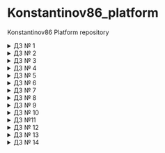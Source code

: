 # Konstantinov86_platform
Konstantinov86 Platform repository


<details><summary>ДЗ № 1</summary>

 - [V] Основное ДЗ
 - [V] Задание со *

## В процессе сделано:
 - Выполнена установка   minikube:
` kubernetesintro git:(kubernetes-intro) kubectl cluster-info
Kubernetes master is running at https://192.168.64.2:8443
KubeDNS is running at https://192.168.64.2:8443/api/v1/namespaces/kube-system/services/kube-dns:dns/proxy`;
- Ознакомлен с интерфейсом dashboard;
- Разберитесь почему все pod в namespace kube-system восстановились после удаления:
kube-proxy -  управляется daemonset;
core-dns -  управляется deployment;
kube-apiserver- static pod -управляется kubelet;
-  создан  dockerfile согласно требованиям,образ собран и залит в dockerhub;
- Написан манифест web-pod.yaml;
- Выясните причину, по которой pod frontend находится в статусе Error:
`panic: environment variable "PRODUCT_CATALOG_SERVICE_ADDR" not set`;
Соответственно данная переменная присутствует в   frontend-pod.yaml.
## Как запустить проект:
- docker build -t wenger23/nginx:3.0 . & docker run wenger23/nginx:3.0 -d -p 8000:8000;
- kubectl apply -f web-pod.yaml;
- kubectl apply frontend-pod-healthy.yaml;

## Как проверить работоспособность:
-  перейти по ссылке http://localhost:8000/homework.html;
- kubectl port-forward --address 0.0.0.0 pod/web 8000:8000;


## PR checklist:
 - [V] Выставлен label с темой домашнего задания
 </details>

 <details><summary>ДЗ № 2</summary>

 - [V] Основное ДЗ
 - [V] Задание со *

## В процессе сделано:
 - создание replicaset frontend-replicaset.yaml:
 - Добавление label selection для корректной работы;
 - создание deployment paymentservice-replicaset.yaml;
- создание deployment strategy blue-green и reverse;
- создание daemonset node-exporter-daemonset.yaml;
- создание daemonset node-exporter-daemonset.yaml с запуском на мастер ноде :
`tolerations:
        - key: node-role.kubernetes.io/master
          effect: NoSchedule`
## PR checklist:
 - [V] Выставлен label с темой домашнего задания
 </details>

 <details><summary>ДЗ № 3</summary>

 - [V] Основное ДЗ

## В процессе сделано:
- [V] Создал Service Account bob, дать ему роль admin в рамках всего
кластера;
- [V] Создал Service Account dave без доступа к кластеру
- [V] Создал Namespace prometheus;
- [V] Создал Service Account carol в этом Namespace;
- [V] Дал всем Service Account в Namespace prometheus возможность
делать get, list, watch в отношении Pods всего кластера;
- [V] Создал Namespace dev;
- [V] Создал Service Account jane в Namespace dev;
- [V] Дал jane роль admin в рамках Namespace dev;
- [V] Создал Service Account ken в Namespace dev;
- [V] Дал ken роль view в рамках Namespace dev.

## PR checklist:
 - [V] Выставлен label с темой домашнего задания
 </details>

  <details><summary>ДЗ № 4</summary>

 - [V] Основное ДЗ
 - [V] Задание со *

## В процессе сделано:
- [V] Добавил пробы в под;
- [V] Создал deployment со стратегией обновления;
- [V] Создал service и включил ipvs;
- [V] Установил Metalb и настроил маршрутизацию;
- [V] открыл доступ к coreDNS;
- [V] установил и открыл доступ к dashboard;
## PR checklist:
 - [V] Выставлен label с темой домашнего задания
 </details>

  <details><summary>ДЗ № 5</summary>

 - [V] Основное ДЗ
 - [V] Задание со *

## В процессе сделано:
- [V] Создал statefulset minio;
- [V] Создал headless service;
- [V] Gроверил работу minio;
- [V] Сделал statefulset c secret
## PR checklist:
 - [V] Выставлен label с темой домашнего задания
 </details>

 <details><summary>ДЗ № 6</summary>

 - [V] Основное ДЗ
 - [V] Задание со *

## В процессе сделано:
- [V] Создан кластер в Google Cloud;
- [V] Установлен из Helm - ingress-nginx и cert-manager;
- [V] Создан issuer lets encrypt для certmanager;
- [V] Установлен и кастомизирован chartmuseum -https://chartmuseum.35.228.182.231.nip.io/;
- [V] * Работа с chartmuseum:
Активируем api в values.yaml - DISABLE_API: false;
Создадим собственный чарт - helm create mychart;
Запакуем - helm package .;
Запушим в репозиторий - curl --data-binary "@mychart-0.1.0.tgz" https://chartmuseum.35.228.182.231.nip.io/api/chart;
Обновим - helm repo update ;
Установим - helm install mychart chartmuseum/mychart;
- [V] Установлен harbor - https://harbor.35.228.182.231.nip.io/;
- [V] * Описана установка nginx-ingress, cert-manager и harbor в helmfile;
- [V] Создан свой helmchart  hipster-shop;
- [V] * Добавлен requirements.yaml (dependencies.yaml в helm 3) redis;
- [V] Создан деплой при помощи kubecfg;
- [V] Создан деплой при помощи kustomize(test и prod).

## PR checklist:
 - [V] Выставлен label с темой домашнего задания
 </details>

 <details><summary>ДЗ № 7</summary>

 - [V] Основное ДЗ
 - [V] Задание со *

## В процессе сделано:
- [V] Создан CustomResource и CustomResourceDefinition my-sql;
- [V] Сделана Валидация;
- [V] Создан контроллер ;
- [V] Собран образ контроллера -залит на dockerhub - wenger23/otus_demo:0.1 ;
- [V] проверка работоспособности контроллера :
major@MacBook-Air  ~/virtual/Konstantinov86_platform/kubernetes-operator/deploy   kubernetes-operator  
kubectl get jobs
NAME                         COMPLETIONS   DURATION   AGE
backup-mysql-instance-job    1/1           3s         2m18s
restore-mysql-instance-job   1/1           45s        82s

major@MacBook-Air  ~/virtual/Konstantinov86_platform/kubernetes-operator/deploy   kubernetes-operator  kubectl exec -it $MYSQLPOD -- mysql -potuspassword -e "select * from test;" otus-database
mysql: [Warning] Using a password on the command line interface can be insecure.
+----+-------------+
| id | name        |
+----+-------------+
|  1 | some data   |
|  2 | some data-2 |
|  3 | some data-2 |
|  4 | some data-2 |
|  5 | some data-2 |
+----+-------------+
## PR checklist:
 - [V] Выставлен label с темой домашнего задания
 </details>

 <details><summary>ДЗ № 8</summary>

 - [V] Основное ДЗ
 - [V] Задание со *

## В процессе сделано:
- [V] Создан кастомный деплоймент и сервис nginx  -deployment.yaml,service.yaml;
- [V] Выбран 2й вариант сложности - Поставить prometheus-operator через kubectl apply из офф.
репозитория (Bring`em on!)
- [V] Создан деплоймент и сервис nginx exporter;
- [V] Создан serivcemonitor.yaml ,который смотрит на nginx exporter;
- [V] Работа выполнялась в google cloud - сделаны ингресс сервисы /ingress-services/ingress-grafana.yaml ingress-prometheus.yaml для проброса наружу grafana и prometheus:

https://prometheus.35.228.182.231.nip.io/targets
https://grafana.35.228.182.231.nip.io/ - admin/admin - dashboard - NGINX exporter
## PR checklist:
 - [V] Выставлен label с темой домашнего задания
 </details>

<details><summary>ДЗ № 9</summary>

 - [V] Основное ДЗ
 - [V] Задание со *

## В процессе сделано:
- [V] Создан кластер в GCP с 4 нодами (3 infra + default);
- [V] Задеплоен hipstershop;
- [V] Развернут EFK стек -сделан tls kibana.35.228.165.216.nip.io,elasticsearch запущен на выделенных нодах с толерейшенами;
- [V] Развернут ingress-nginx на выделенных нодах;
- [V] Настройка fluentbit - указан elastic master;
- [V]* Решена проблема с дублирующими полями -по статье https://bk0010-01.blogspot.com/2020/03/fluent-bit-and-kibana-in-kubernetes.html - приложен fluentbit.values.yaml;
- [V] Установлен prometheus и elastic-exporter;
- [V] Установлен fluentbit на выделенные ноды для парсинга ingress-nginx,донастроен конфиг ингресс для отдачи логов в json;
- [V] Создан дэшборд в кибане и выгружен в export.ndjson;
- [V] Установлен Loki и Promtail и модифицирован prometheus для создания loki датасурса prometheus-operator.values.yaml;
- [V] Создан dashboard в grafana  для loki


## PR checklist:
 - [V] Выставлен label с темой домашнего задания
 </details>

 
<details><summary>ДЗ № 10</summary>

 - [V] Основное ДЗ
 - [V] Задание со *

## В процессе сделано:
- [V] Создан проект в gitlab - https://gitlab.com/wenger23/microservices-demo;
- [V] Скопирован репозиторий hispter-shop и добавлены helmcharts - deploy/charts;
- [V] Развернут кластер в GCP с помощью terraform + установлен istio GKE;
- [V] * Автоматизировано создание кластера с помощью terraform через gitlab приложен файл - gitlab-terraform/.gitlab-ci.yml,ссылка на репозиторий - https://gitlab.com/wenger23/infra;
- [V] * Создан pipeline в gitlab : сборка всех образов(kaniko) по тэгу,с использвованием CI_COMMIT_TAG в версии образа,и пуш образов в gitlab registry ,файл gitlab-microservices/.gitlab-ci.yaml;
- [V] Установлен helmrelease,flux,fluxctl -реазилована CD стратегия - коммит с тэгом => сборка новой версии образа =>
деплой в кластер:
` major@MacBook-Air  ~  kubectl get helmrelease -n microservices-demo
NAME                    RELEASE                 PHASE       STATUS     MESSAGE                                                                                    AGE
adservice               adservice               Succeeded   deployed   Release was successful for Helm release 'adservice' in 'microservices-demo'.               47h
cartservice             cartservice             Succeeded   deployed   Release was successful for Helm release 'cartservice' in 'microservices-demo'.             10h
checkoutservice         checkoutservice         Succeeded   deployed   Release was successful for Helm release 'checkoutservice' in 'microservices-demo'.         47h
currencyservice         currencyservice         Succeeded   deployed   Release was successful for Helm release 'currencyservice' in 'microservices-demo'.         47h
emailservice            emailservice            Succeeded   deployed   Release was successful for Helm release 'emailservice' in 'microservices-demo'.            47h
frontend                frontend                Succeeded   deployed   Release was successful for Helm release 'frontend' in 'microservices-demo'.                161m
loadgenerator           loadgenerator           Succeeded   deployed   Release was successful for Helm release 'loadgenerator' in 'microservices-demo'.           78m
paymentservice          paymentservice          Succeeded   deployed   Release was successful for Helm release 'paymentservice' in 'microservices-demo'.          47h
productcatalogservice   productcatalogservice   Succeeded   deployed   Release was successful for Helm release 'productcatalogservice' in 'microservices-demo'.   47h
recommendationservice   recommendationservice   Succeeded   deployed   Release was successful for Helm release 'recommendationservice' in 'microservices-demo'.   47h
shippingservice         shippingservice         Succeeded   deployed   Release was successful for Helm release 'shippingservice' in 'microservices-demo'.         47h`
- [V] лог изменения frontend в чарте:
`ts=2021-03-08T15:58:43.246859639Z caller=release.go:79 component=release release=frontend targetNamespace=microservices-demo resource=microservices-demo:helmrelease/frontend helmVersion=v3 info="starting sync run"
ts=2021-03-08T15:58:43.600219591Z caller=release.go:289 component=release release=frontend targetNamespace=microservices-demo resource=microservices-demo:helmrelease/frontend helmVersion=v3 info="running dry-run upgrade to compare with release version '2'" action=dry-run-compare
ts=2021-03-08T15:58:43.603927908Z caller=helm.go:69 component=helm version=v3 info="preparing upgrade for frontend" targetNamespace=microservices-demo release=frontend
ts=2021-03-08T15:58:43.608666281Z caller=helm.go:69 component=helm version=v3 info="resetting values to the chart's original version" targetNamespace=microservices-demo release=frontend
ts=2021-03-08T15:58:44.042624789Z caller=helm.go:69 component=helm version=v3 info="performing update for frontend" targetNamespace=microservices-demo release=frontend
ts=2021-03-08T15:58:44.166902171Z caller=helm.go:69 component=helm version=v3 info="dry run for frontend" targetNamespace=microservices-demo release=frontend
ts=2021-03-08T15:58:44.188489685Z caller=release.go:311 component=release release=frontend targetNamespace=microservices-demo resource=microservices-demo:helmrelease/frontend helmVersion=v3 info="no changes" phase=dry-run-compare
ts=2021-03-08T15:58:45.512229733Z caller=release.go:79 component=release release=frontend targetNamespace=microservices-demo resource=microservices-demo:helmrelease/frontend helmVersion=v3 info="starting sync run"
ts=2021-03-08T15:58:45.900728191Z caller=release.go:353 component=release release=frontend targetNamespace=microservices-demo resource=microservices-demo:helmrelease/frontend helmVersion=v3 info="running upgrade" action=upgrade
ts=2021-03-08T15:58:45.948627111Z caller=helm.go:69 component=helm version=v3 info="preparing upgrade for frontend" targetNamespace=microservices-demo release=frontend
ts=2021-03-08T15:58:45.958203638Z caller=helm.go:69 component=helm version=v3 info="resetting values to the chart's original version" targetNamespace=microservices-demo release=frontend
ts=2021-03-08T15:58:46.336755783Z caller=helm.go:69 component=helm version=v3 info="performing update for frontend" targetNamespace=microservices-demo release=frontend
ts=2021-03-08T15:58:46.411455978Z caller=helm.go:69 component=helm version=v3 info="creating upgraded release for frontend" targetNamespace=microservices-demo release=frontend
ts=2021-03-08T15:58:46.450067098Z caller=helm.go:69 component=helm version=v3 info="checking 4 resources for changes" targetNamespace=microservices-demo release=frontend
ts=2021-03-08T15:58:46.458534823Z caller=helm.go:69 component=helm version=v3 info="Looks like there are no changes for Service \"frontend\"" targetNamespace=microservices-demo release=frontend
ts=2021-03-08T15:58:46.477010619Z caller=helm.go:69 component=helm version=v3 info="Looks like there are no changes for Deployment \"frontend\"" targetNamespace=microservices-demo release=frontend
ts=2021-03-08T15:58:46.491257633Z caller=helm.go:69 component=helm version=v3 info="Looks like there are no changes for Gateway \"frontend-gateway\"" targetNamespace=microservices-demo release=frontend
ts=2021-03-08T15:58:46.509866554Z caller=helm.go:69 component=helm version=v3 info="Looks like there are no changes for VirtualService \"frontend\"" targetNamespace=microservices-demo release=frontend
ts=2021-03-08T15:58:46.521888271Z caller=helm.go:69 component=helm version=v3 info="updating status for upgraded release for frontend" targetNamespace=microservices-demo release=frontend
ts=2021-03-08T15:58:46.566017666Z caller=release.go:364 component=release release=frontend targetNamespace=microservices-demo resource=microservices-demo:helmrelease/frontend helmVersion=v3 info="upgrade succeeded" revision=dabfe09c1e6f9f4c187c9875acd3c630fc86af71 phase=upgrade`
- [V] * Установлен istio с помощью istio operator:
`istioctl operator init`;
`Установка istio из default профиля :
kubectl create ns istio-system
kubectl apply -f - <<EOF
apiVersion: install.istio.io/v1alpha1
kind: IstioOperator
metadata:
  namespace: istio-system
  name: example-istiocontrolplane
spec:
  profile: default
EOF`
- [V] Установлен flagger - вышла новая api - flagger.app/v1beta1 -в ней появился ряд изменений,в связи с которыми пришлось переделать пример конфига из домашки -приложил свой конфиг - flagger/canary.yml :
>the spec.canaryAnalysis field has been deprecated and replaced with spec.analysis
>the spec.analysis.interval and spec.analysis.threshold fields are required
- [V] Добавлен  Sidecar Injection и сделан istio-ingress,манифесты добавлены как шаблоны в чарт frontend
- [V] Сделан новый релиз,запущен loadgenerator с указанием правильного ip - http://35.228.60.147/ -произведен успешный релиз frontend:
` major@MacBook-Air  ~  kubectl get canaries
NAME       STATUS      WEIGHT   LASTTRANSITIONTIME
frontend   Succeeded   0        2021-03-11T18:10:48Z`


`⚙ major@MacBook-Air  ~  kubectl describe canary -n frontend -n microservices-demo
Name:         frontend
Namespace:    microservices-demo
Labels:       app.kubernetes.io/managed-by=Helm
Annotations:  helm.fluxcd.io/antecedent: microservices-demo:helmrelease/frontend
              meta.helm.sh/release-name: frontend
              meta.helm.sh/release-namespace: microservices-demo
API Version:  flagger.app/v1beta1
Kind:         Canary
Metadata:
  Creation Timestamp:  2021-03-11T17:37:07Z
  Generation:          2
  Managed Fields:
    API Version:  flagger.app/v1beta1
    Fields Type:  FieldsV1
    fieldsV1:
      f:metadata:
        f:annotations:
          .:
          f:helm.fluxcd.io/antecedent:
    Manager:      kubectl
    Operation:    Update
    Time:         2021-03-11T17:37:09Z
    API Version:  flagger.app/v1beta1
    Fields Type:  FieldsV1
    fieldsV1:
      f:spec:
        f:service:
          f:portDiscovery:
      f:status:
        .:
        f:canaryWeight:
        f:conditions:
        f:failedChecks:
        f:iterations:
        f:lastAppliedSpec:
        f:lastTransitionTime:
        f:phase:
        f:trackedConfigs:
    Manager:      flagger
    Operation:    Update
    Time:         2021-03-11T17:38:08Z
    API Version:  flagger.app/v1beta1
    Fields Type:  FieldsV1
    fieldsV1:
      f:metadata:
        f:annotations:
          f:meta.helm.sh/release-name:
          f:meta.helm.sh/release-namespace:
        f:labels:
          .:
          f:app.kubernetes.io/managed-by:
      f:spec:
        .:
        f:analysis:
          .:
          f:interval:
          f:iterations:
          f:threshold:
        f:provider:
        f:service:
          .:
          f:gateways:
          f:hosts:
          f:port:
          f:targetPort:
          f:trafficPolicy:
            .:
            f:tls:
              .:
              f:mode:
        f:targetRef:
          .:
          f:apiVersion:
          f:kind:
          f:name:
    Manager:         Go-http-client
    Operation:       Update
    Time:            2021-03-11T17:43:18Z
  Resource Version:  5378708
  Self Link:         /apis/flagger.app/v1beta1/namespaces/microservices-demo/canaries/frontend
  UID:               bc054f6a-0fae-4c5c-9070-07dd33a3a2b2
Spec:
  Analysis:
    Interval:    30s
    Iterations:  3
    Threshold:   10
  Provider:      istio
  Service:
    Gateways:
      frontend
    Hosts:
      35.228.60.147
    Port:         80
    Target Port:  8080
    Traffic Policy:
      Tls:
        Mode:  DISABLE
  Target Ref:
    API Version:  apps/v1
    Kind:         Deployment
    Name:         frontend
Status:
  Canary Weight:  0
  Conditions:
    Last Transition Time:  2021-03-11T18:10:48Z
    Last Update Time:      2021-03-11T18:10:48Z
    Message:               Canary analysis completed successfully, promotion finished.
    Reason:                Succeeded
    Status:                True
    Type:                  Promoted
  Failed Checks:           0
  Iterations:              0
  Last Applied Spec:       668cdf9588
  Last Transition Time:    2021-03-11T18:10:48Z
  Phase:                   Succeeded
  Tracked Configs:
Events:  <none>`
## PR checklist:
 - [V] Выставлен label с темой домашнего задания
 </details>

<details><summary>ДЗ №11</summary>

 - [V] Основное ДЗ
 - [] Задание со *
## В процессе сделано:
- [V] Установлен vault и consul:
```
helm status vault
NAME: vault
LAST DEPLOYED: Wed Mar 17 16:39:04 2021
NAMESPACE: default
STATUS: deployed
REVISION: 1
TEST SUITE: None
NOTES:
Thank you for installing HashiCorp Vault!

Now that you have deployed Vault, you should look over the docs on using
Vault with Kubernetes available here:

https://www.vaultproject.io/docs/


Your release is named vault. To learn more about the release, try:

  $ helm status vault
  $ helm get manifest vault"

```
- [V]  инициализация ключей:
```
vault operator init --key-shares=1 --key-threshold=1
Unseal Key 1: w5l3gwMhZoYPvvU0d8PPFVj3OPuO/IMriOa9oEFn1uQ=

Initial Root Token: s.05dV37GkrjVSSg7q8ZtpYHyC

Vault initialized with 1 key shares and a key threshold of 1. Please securely
distribute the key shares printed above. When the Vault is re-sealed,
restarted, or stopped, you must supply at least 1 of these keys to unseal it
before it can start servicing requests.

Vault does not store the generated master key. Without at least 1 key to
reconstruct the master key, Vault will remain permanently sealed!

It is possible to generate new unseal keys, provided you have a quorum of
existing unseal keys shares. See "vault operator rekey" for more information.`

```
- [V] Unseal подов:
```
Key             Value
---             -----
Seal Type       shamir
Initialized     true
Sealed          false
Total Shares    1
Threshold       1
Version         1.6.2
Storage Type    consul
Cluster Name    vault-cluster-9c25cec9
Cluster ID      7aaa00fb-2c8b-b74e-f8c7-529afa24b899
HA Enabled      true
HA Cluster      https://vault-0.vault-internal:8201
HA Mode         active
- [V] login:
Success! You are now authenticated. The token information displayed below
is already stored in the token helper. You do NOT need to run "vault login"
again. Future Vault requests will automatically use this token.

Key                  Value
---                  -----
token                s.05dV37GkrjVSSg7q8ZtpYHyC
token_accessor       tM5BMDAZLF7fTGYkprwDyOVV
token_duration       ∞
token_renewable      false
token_policies       ["root"]
identity_policies    []
policies             ["root"]
```
- [V] auth list:
```
Path      Type     Accessor               Description
----      ----     --------               -----------
token/    token    auth_token_40540e1d    token based credentials
- [V] Завели секреты:
key                 Value
---                 -----
refresh_interval    768h
password            asajkjkahs
username            otus`
```
- [V] Включил авторизацию K8S :
```
Path           Type          Accessor                    Description
----           ----          --------                    -----------
kubernetes/    kubernetes    auth_kubernetes_d2cb5f5c    n/a
token/         token         auth_token_40540e1d         token based credentials`
```
- [V] Создали  service account  с  clusterrolebinding;
- [V] создали файл политики и ролей и записали в  vault;
- [V] Провели проверку политик - Не смогли записать otus-rw/config потому что в политиках ранее не указали разрешение на update:
```
path "otus/otus-rw/*" {
capabilities = ["read", "create", "list","update"]`
```
- [V] Скопировали vault-agent-k8s-demo из репозитория vault-guides и скорректировал конфиги с учетом ранее
созданых ролей и секретов  -  config-k8s/example-k8-spec.yaml  и  configmap.yaml
- [V] Запустили под и проверили  index.html :
```
cat index.html
<html>
<body>
<p>Some secrets:</p>
<ul>
<li><pre>username: otus</pre></li>
<li><pre>password: asajkjkahs</pre></li>
</ul>

</body>
</html>`
```

- [V] Включили pki секретс и подписали урлы;
- [V] создали промежуточный сертификат и прописали его в vault;
- [V] Создали и отозвали сертификат:
'
```
Key                 Value
---                 -----
ca_chain            [-----BEGIN CERTIFICATE-----
MIIDnDCCAoSgAwIBAgIUDKudU/Hz+k6R9K09W7+SipjFZOYwDQYJKoZIhvcNAQEL
BQAwFTETMBEGA1UEAxMKZXhhbXBsZS5ydTAeFw0yMTAzMTcxODEzNDdaFw0yNjAz
MTYxODE0MTdaMCwxKjAoBgNVBAMTIWV4YW1wbGUucnUgSW50ZXJtZWRpYXRlIEF1
dGhvcml0eTCCASIwDQYJKoZIhvcNAQEBBQADggEPADCCAQoCggEBALwB64cD8ZF3
/S7FFdSyP5VhCDg0KCCLFT90NpyfO6bazMVBE0ZaTr8EMBEf+OMP3yfZnSe+k35R
Xuh3Zmc44QzQjjbaniYyo5R6pmU5a4G4Qer2xr8owQdKa6ga+iOkR5WBrR9oT6Zo
6Cz/xQTHXw76mEqewnVOzwiaDtUOD0LBzh29c3n9iISs17xCLtqj+fIB53/gXP7t
GaTWoosOKNt5YNZymhukQogsWqiqQ8Oqg8G2AKgVX1fzzUKam9ysyEXMzmOvb5qw
F6pSZWksEna8eJIKNfF87PYRL4R5DKlojpxAtJxJxKKUR0RwHcSSN1L6GpLLuJzh
0VEU061eUmUCAwEAAaOBzDCByTAOBgNVHQ8BAf8EBAMCAQYwDwYDVR0TAQH/BAUw
AwEB/zAdBgNVHQ4EFgQU47WRdeilIgXRWtDqLkj6S8TMtkEwHwYDVR0jBBgwFoAU
2pvAhkyW9WZQaAe+94jnsvedELgwNwYIKwYBBQUHAQEEKzApMCcGCCsGAQUFBzAC
hhtodHRwOi8vdmF1bHQ6ODIwMC92MS9wa2kvY2EwLQYDVR0fBCYwJDAioCCgHoYc
aHR0cDovL3ZhdWx0OjgyMDAvdjEvcGtpL2NybDANBgkqhkiG9w0BAQsFAAOCAQEA
P+WTOjdf/N/U4n4MGndU1bSSXWyUo/9E3YiqGp4hmZtBveoQ0lXY1R0/scKkFjuw
mksphWeBRFUfust8ZlSFaJMpRk6ccPjopLwX6Ap5PVKuqFzmq4MWiIqCtndry7pL
0BPxsNPPAo23474TUBCeYz61xueqLbZEGosGNxEelR2tj57QSTOSqPjcOpnmSe8T
1k07Q+TCVBe0qJqT3/20G9idPMXGYoUheL51v2L3ndvpY+XL+DAHDzQNsxr99uGP
3TrUcIpbmfKkLBGZK1y8tyNZ0JlOrGHwfjfXphX9irs6XxMbbi56B5EVB31f/DdE
DuCFIsPBZboCwDzywr6xYA==
-----END CERTIFICATE-----]
certificate         -----BEGIN CERTIFICATE-----
MIIDZzCCAk+gAwIBAgIUS4NEFzQgMRGfriQIaukwrzDfFYMwDQYJKoZIhvcNAQEL
BQAwLDEqMCgGA1UEAxMhZXhhbXBsZS5ydSBJbnRlcm1lZGlhdGUgQXV0aG9yaXR5
MB4XDTIxMDMxNzE4MTgwMFoXDTIxMDMxODE4MTgzMFowHDEaMBgGA1UEAxMRZ2l0
bGFiLmV4YW1wbGUucnUwggEiMA0GCSqGSIb3DQEBAQUAA4IBDwAwggEKAoIBAQC7
kD+afSamJb1O+AsxZBYnWb1GthVVisYU1WbHzwduenYOXX3G13XMr1Ifo7tkkxGa
+36ALVte23XCIHP0P3Q2XUo08pFaYdMBxYu2GvTUWZS+ohZyngBXRJCoyhTS6+li
dx736efR0bAe2nVr6JJrMh6jZzu3/Rtn3jrOJd3zboCUo/G9WMbZKY+0WpIufZtf
X+6/WAyaCnqrCsv5IDgMcpZq3tVrncR4ZyKj27iAwEvHVrEpkPbASaS8KcpTiSXd
aFaXzaR/2Ad+MwgrCtBWzpHwRuyLePFuExrp0RqaX8FZ/INRJ2zt9mGcMFb1nRvq
5FR2XNN4tVfr8jR8YQjBAgMBAAGjgZAwgY0wDgYDVR0PAQH/BAQDAgOoMB0GA1Ud
JQQWMBQGCCsGAQUFBwMBBggrBgEFBQcDAjAdBgNVHQ4EFgQUl9E8gxgQU384jCUk
iIYbTX9SrfwwHwYDVR0jBBgwFoAU47WRdeilIgXRWtDqLkj6S8TMtkEwHAYDVR0R
BBUwE4IRZ2l0bGFiLmV4YW1wbGUucnUwDQYJKoZIhvcNAQELBQADggEBAH9WV9oG
OXIpu+ay5tl/mWaB5/NniHuoSUqHn+CVtZGCC2zERdAGa0ELNTqiZ5eSrowzu2La
2rZIN/rUrZrbJgpyN9mIDRBMYBDtmGLgGEbGdynslCTvTGS5g/AKYpmAqT87By+W
3QEOJUdc+T7HBqLYNt1Tbh5s43166UogMD9m27xvLWkNLbg4pYi22jBOYJyEvYB/
sBhFNFlXwp6Ngzsp7SsUKg3ukRlZlg6fASjpx2ka6wNri5Cbd6frTdfcPJc/dWTh
sOg1PXqqFFngHhYfAqgKwOAgR9v2qfOSHyHjVtmP5fOD23VCrWOgmV9EMWfhra47
OtYwT69DBq0EaFE=
-----END CERTIFICATE-----
expiration          1616091510
issuing_ca          -----BEGIN CERTIFICATE-----
MIIDnDCCAoSgAwIBAgIUDKudU/Hz+k6R9K09W7+SipjFZOYwDQYJKoZIhvcNAQEL
BQAwFTETMBEGA1UEAxMKZXhhbXBsZS5ydTAeFw0yMTAzMTcxODEzNDdaFw0yNjAz
MTYxODE0MTdaMCwxKjAoBgNVBAMTIWV4YW1wbGUucnUgSW50ZXJtZWRpYXRlIEF1
dGhvcml0eTCCASIwDQYJKoZIhvcNAQEBBQADggEPADCCAQoCggEBALwB64cD8ZF3
/S7FFdSyP5VhCDg0KCCLFT90NpyfO6bazMVBE0ZaTr8EMBEf+OMP3yfZnSe+k35R
Xuh3Zmc44QzQjjbaniYyo5R6pmU5a4G4Qer2xr8owQdKa6ga+iOkR5WBrR9oT6Zo
6Cz/xQTHXw76mEqewnVOzwiaDtUOD0LBzh29c3n9iISs17xCLtqj+fIB53/gXP7t
GaTWoosOKNt5YNZymhukQogsWqiqQ8Oqg8G2AKgVX1fzzUKam9ysyEXMzmOvb5qw
F6pSZWksEna8eJIKNfF87PYRL4R5DKlojpxAtJxJxKKUR0RwHcSSN1L6GpLLuJzh
0VEU061eUmUCAwEAAaOBzDCByTAOBgNVHQ8BAf8EBAMCAQYwDwYDVR0TAQH/BAUw
AwEB/zAdBgNVHQ4EFgQU47WRdeilIgXRWtDqLkj6S8TMtkEwHwYDVR0jBBgwFoAU
2pvAhkyW9WZQaAe+94jnsvedELgwNwYIKwYBBQUHAQEEKzApMCcGCCsGAQUFBzAC
hhtodHRwOi8vdmF1bHQ6ODIwMC92MS9wa2kvY2EwLQYDVR0fBCYwJDAioCCgHoYc
aHR0cDovL3ZhdWx0OjgyMDAvdjEvcGtpL2NybDANBgkqhkiG9w0BAQsFAAOCAQEA
P+WTOjdf/N/U4n4MGndU1bSSXWyUo/9E3YiqGp4hmZtBveoQ0lXY1R0/scKkFjuw
mksphWeBRFUfust8ZlSFaJMpRk6ccPjopLwX6Ap5PVKuqFzmq4MWiIqCtndry7pL
0BPxsNPPAo23474TUBCeYz61xueqLbZEGosGNxEelR2tj57QSTOSqPjcOpnmSe8T
1k07Q+TCVBe0qJqT3/20G9idPMXGYoUheL51v2L3ndvpY+XL+DAHDzQNsxr99uGP
3TrUcIpbmfKkLBGZK1y8tyNZ0JlOrGHwfjfXphX9irs6XxMbbi56B5EVB31f/DdE
DuCFIsPBZboCwDzywr6xYA==
-----END CERTIFICATE-----
private_key         -----BEGIN RSA PRIVATE KEY-----
MIIEogIBAAKCAQEAu5A/mn0mpiW9TvgLMWQWJ1m9RrYVVYrGFNVmx88Hbnp2Dl19
xtd1zK9SH6O7ZJMRmvt+gC1bXtt1wiBz9D90Nl1KNPKRWmHTAcWLthr01FmUvqIW
cp4AV0SQqMoU0uvpYnce9+nn0dGwHtp1a+iSazIeo2c7t/0bZ946ziXd826AlKPx
vVjG2SmPtFqSLn2bX1/uv1gMmgp6qwrL+SA4DHKWat7Va53EeGcio9u4gMBLx1ax
KZD2wEmkvCnKU4kl3WhWl82kf9gHfjMIKwrQVs6R8Ebsi3jxbhMa6dEaml/BWfyD
USds7fZhnDBW9Z0b6uRUdlzTeLVX6/I0fGEIwQIDAQABAoIBAFdS4Unb2pKgH3MU
qKFmJ6pKbYTuYSBia7ZnZGLCUINvIGevv09EIOQa+/EfGa/JiPjO/iZO96tCIaEv
2sxsfn6REGt2Q5YA1WyNvG4cPsBetJHMhQb36NC4a2EqNGe+zfm53AEwNW3KYmT6
8JA8x26A9yK8fWE7xfal0FsJ5jve+lSufKVWuFw6FDXyUhxKucSucMSLRN4d/64y
p3OumW/aQgOTWeeESAuPlHlhRIgsMhAOkYOoEvW+XPYkXWM0KVWuIb1oHY4XPcOC
sWRp3e/RzNrrtroSxESHVATQ7N+pRU6VuFLnvJANlcWv289CdNGa3ZYA7PNveUQa
fqkJsMECgYEA0JiCi0d/ZPW2KoJIYmRxBlx3fGF953lnJ5eWNk6SfT9xInWaJfJh
dnYjfmFBUhgTYOxtbm/pJkPeAj3L8c8TV+1Nfrf+OIQvMThJlIilh1HbHiMuGgYZ
aMAPtyApTQcoz906gtnToyeftDIei17rb3LWP6W2O/WiYpTMy0c6HkcCgYEA5jAk
egcSL6g6vcuW4nozmIGytEEoVE1RDW+pBqUiF3DibWX8nlVoeV7T0UpXS+JK+ArU
kvvBquqfS5ngB/nGYPwfv3rHAb7OumUNYzJ6NRH5hWoWqSA1h63IHgObTefetFdY
kE0sumfhkbukPbO0dWVDhDqUlB6OfSnf/An9fLcCgYAtV9mYuRQCOD8/Ak8FxFul
TFhU20RpGsTHoHXwnCfPvgizuuilMwjonUmd4To3xDACM6KeDQmbXclWp2Q7zg2g
YV8lGo3Sbzlq85dbCFEjFzIQXQlactT3JjjET+NqcRH4DVj4tK0CnExk+TgWh62Z
7laQQ09XvU9tKndSAMurZQKBgGPRLpAn7s/xsH9LAIP3H9abL2YQ9y8PU/1ylSZH
h3AIyHdOCWyTdrli0JFqHk7Os1m6QJH4T/QQx8Dd2hM7UbYOvqmm0RNFrZmQZmzE
n8/RmpUq+uaeC/ho+GVjhP4UdTNYyRPSE3pFv8AVUVRcT/20SsHVMUbFtV47QWCm
6GAjAoGAZav1DxNz9DAIQpw5kW40UMM7Pk++jWvXsCVKsiXcYUc2tboKAt4WN4Pj
oqpUNskjE7+98/6yq0yvCKdB89zfO3cmlKueizMfW6ezBix1uoNAHZzk59/cc/Ke
yceL3hEcIx5RuPmIO2WDDKqKnI2urA2T3nxu8hSEUS4jYVV/sGI=
-----END RSA PRIVATE KEY-----
private_key_type    rsa
serial_number       4b:83:44:17:34:20:31:11:9f:ae:24:08:6a:e9:30:af:30:df:15:83''


```
## PR checklist:
 - [V] Выставлен label с темой домашнего задания
 </details>

<details><summary>ДЗ № 12</summary>

 - [V] Основное ДЗ
 - [ ] Задание со *
## В процессе сделано:
- [V] Создал CRD и snapshot-controller - kubectl apply -f crd_volumesnapshot;
- [V] Задеплоил csi-driver-host-path - kubectl apply -f hostpath :
```
NAME                         READY   STATUS    RESTARTS   AGE
csi-hostpath-attacher-0      1/1     Running   0          7s
csi-hostpath-provisioner-0   1/1     Running   0          6s
csi-hostpath-resizer-0       1/1     Running   0          6s
csi-hostpath-snapshotter-0   1/1     Running   0          6s
csi-hostpath-socat-0         1/1     Running   0          6s
csi-hostpathplugin-0         5/5     Running   0          6s
snapshot-controller-0        1/1     Running   0          13s
```
- [V] Создал POD StorageClass и PVC - kubectl apply  -f csi-app_pvc:
```
NAME      STATUS   VOLUME                                     CAPACITY   ACCESS MODES   STORAGECLASS      AGE
csi-pvc   Bound    pvc-cb32f65b-912c-4183-950c-8c13102eba82   1Gi        RWO            csi-hostpath-sc   1m
```
- [V] Запишем в pvc :
```
kubectl exec -it my-csi-app /bin/sh
/ # touch /data/hello-world
/ # exit
```
- [V] Проверим что  файл есть :
```
kubectl exec -it $(kubectl get pods --selector app=csi-hostpathplugin -o jsonpath='{.items[*].metadata.name}') -c hostpath /bin/sh
/ # find / -name hello-world
/csi-data-dir/853cf954-8808-11eb-922f-36e61f069e21/hello-world
```
- [V]Установим volumesnapshotclass - kubectl apply -f snapshotter:
```
kubectl get volumesnapshotclass
NAME                     AGE
csi-hostpath-snapclass   3s
```
- [V] Создадим снэпшот - kubectl apply -f csi-snapshot-v1beta1.yaml:
```
kubectl get volumesnapshot
NAME                AGE
new-snapshot-demo   69s
```
- [V] Удаляем POD и PVC
- [V] Восстанавливаем snapshot - kubectl apply -f csi-restore.yaml:
```
kubectl get pvc
NAME           STATUS   VOLUME                                     CAPACITY   ACCESS MODES   STORAGECLASS      AGE
hpvc-restore   Bound    pvc-23810ee6-4e62-4e13-917b-aec10011b6c6   1Gi        RWO            csi-hostpath-sc   80s
```
- [V] запускаем под kubectl apply -f csi-app.yaml
- [V] Проверяем что  файл есть :
```
kubectl exec -it my-csi-app /bin/sh
/ # ls /data/
/ # hello-world
```
## PR checklist:
 - [V] Выставлен label с темой домашнего задания
 </details>

 <details><summary>ДЗ № 13</summary>

 - [V] Основное ДЗ
 - [ ] Задание со *

- [V] Работа c kubectl-debug:
Не работает strace ,потому что необходимо добавлять разрешения для ptrace в контейнере  --cap-add=SYS_PTRACE (в Docker 19.3 системные вызовы ptrace разрешены);
В манифесте kubectl-debug  из ДЗ стоит версия дебаг пода -  0.0.1 ,где  не выставлено данное разрешение;
Можно  заменить на версию 0.1.1 где применен данный коммит:
```
		UsernsMode:  container.UsernsMode(m.containerMode(targetId)),
		IpcMode:     container.IpcMode(m.containerMode(targetId)),
		PidMode:     container.PidMode(m.containerMode(targetId)),
		CapAdd:      strslice.StrSlice([]string{"SYS_PTRACE", "SYS_ADMIN"}),
	}
	ctx, cancel := m.getContextWithTimeout()
	defer cancel()
  ```
- [V] установил оператор netperf-operator и тестовый cr kubectl apply -f /kit/deploy-netperf:
```
Name:         example
Namespace:    test
Labels:       <none>
Annotations:  <none>
API Version:  app.example.com/v1alpha1
Kind:         Netperf
Metadata:
  Creation Timestamp:  2021-03-21T13:37:20Z
  Generation:          4
  Managed Fields:
    API Version:  app.example.com/v1alpha1
    Fields Type:  FieldsV1
    fieldsV1:
      f:metadata:
        f:annotations:
          .:
          f:kubectl.kubernetes.io/last-applied-configuration:
    Manager:      kubectl-client-side-apply
    Operation:    Update
    Time:         2021-03-21T13:37:20Z
    API Version:  app.example.com/v1alpha1
    Fields Type:  FieldsV1
    fieldsV1:
      f:spec:
        .:
        f:clientNode:
        f:serverNode:
      f:status:
        .:
        f:clientPod:
        f:serverPod:
        f:speedBitsPerSec:
        f:status:
    Manager:         netperf-operator
    Operation:       Update
    Time:            2021-03-21T13:37:20Z
  Resource Version:  1736749
  Self Link:         /apis/app.example.com/v1alpha1/namespaces/test/netperfs/example
  UID:               195e3ad8-9c3e-4750-8b54-f21dbc2b464a
Spec:
  Client Node:
  Server Node:
Status:
  Client Pod:          netperf-client-f21dbc2b464a
  Server Pod:          netperf-server-f21dbc2b464a
  Speed Bits Per Sec:  1875.14
  Status:              Done
Events:                <none>
```
- [V] Добавляем сетевую политику calico -  kubectl apply -f netperf-calico-policy.yaml:
```
sudo iptables --list -nv | grep LOG
    0     0 LOG        all  --  *      *       0.0.0.0/0            0.0.0.0/0            /* cali:XWC9Bycp2Xf7yVk1 */ LOG flags 0 level 5 prefix "calico-packet: "
    9   540 LOG        all  --  *      *       0.0.0.0/0            0.0.0.0/0            /* cali:B30DykF1ntLW86eD */ LOG flags 0 level 5 prefix "calico-packet: "
```
- [V] Запускаем iptables-tailer, kubectl apply -f iptables-tailer.yaml -( необходимо доработать предоставленный манифест так как extensions/v1beta1 deprecated ):
- [V] Появились ошибки account :
````
kube-system   4m5s        Warning   FailedCreate        daemonset/kube-iptables-tailer                 Error creating: pods "kube-iptables-tailer-" is forbidden: error looking up service account kube-system/kube-iptables-tailer: serviceaccount "kube-iptables-tailer" not found
````
Создадим SA -kubectl apply  -f sa.yaml;
- [V] Изменим префикс PTABLES_LOG_PREFIX на calico-packet и  JOURNAL_DIRECTORY на /var/log/journal;
- [V] Перезапустим тесты и увидим результат :
```
Events:
  Type     Reason      Age   From                  Message
  ----     ------      ----  ----                  -------
  Normal   Scheduled   26s   default-scheduler     Successfully assigned test/netperf-server-36acf46d0825 to gke-serious-energy-serious-energy-nod-9289b5e6-igkc
  Normal   Pulling     25s   kubelet               Pulling image "tailoredcloud/netperf:v2.7"
  Normal   Pulled      22s   kubelet               Successfully pulled image "tailoredcloud/netperf:v2.7"
  Normal   Created     22s   kubelet               Created container netperf-server-36acf46d0825
  Normal   Started     22s   kubelet               Started container netperf-server-36acf46d0825
  Warning  PacketDrop  18s   kube-iptables-tailer  Packet dropped when receiving traffic from 10.84.2.10
  ```
## PR checklist:
 - [V] Выставлен label с темой домашнего задания
 </details>

<details><summary>ДЗ № 14</summary>

 - [V] Основное ДЗ
 - [ ] Задание со *

## В процессе сделано:
- [V] В GCP создал 4 ноды с образом Ubuntu 18.04 LTS:
 ```
 template-for-master-1	europe-north1-a	10.166.0.31 (nic0)	35.228.204.142 	 	
 template-for-worker-1	europe-north1-a	10.166.0.32 (nic0)	35.228.182.231 	 	
 template-for-worker-2	europe-north1-a	10.166.0.33 (nic0)	35.228.60.147 	 	
 template-for-worker-3	europe-north1-a	10.166.0.34 (nic0)	35.228.126.189
 ```	

- [V] Установил ПО и произвел kubeadm init :
```
Your Kubernetes control-plane has initialized successfully!

To start using your cluster, you need to run the following as a regular user:

  mkdir -p $HOME/.kube
  sudo cp -i /etc/kubernetes/admin.conf $HOME/.kube/config
  sudo chown $(id -u):$(id -g) $HOME/.kube/config

You should now deploy a pod network to the cluster.
Run "kubectl apply -f [podnetwork].yaml" with one of the options listed at:
  https://kubernetes.io/docs/concepts/cluster-administration/addons/

Then you can join any number of worker nodes by running the following on each as root:

kubeadm join 10.166.0.31:6443 --token h9c9x9.yn6c5pq66nsagaqz \
    --discovery-token-ca-cert-hash sha256:b9a23cb6c768905b762593a9d9e2336a1de1e6cec8fd2ebc0e12a6906982d95e
```

```
NAME                    STATUS   ROLES    AGE   VERSION
template-for-master-1   Ready    master   11m   v1.17.4
```


- [V] Заджоинил остальные ноды :
```
root@template-for-master-1:~# kubectl get nodes
NAME                    STATUS   ROLES    AGE   VERSION
template-for-master-1   Ready    master   16m   v1.17.4
template-for-worker-1   Ready    <none>   65s   v1.17.4
template-for-worker-2   Ready    <none>   62s   v1.17.4
template-for-worker-3   Ready    <none>   57s   v1.17.4
```
- [V] Задеплоил nginx:
```
root@template-for-master-1:~# kubectl get pods -o wide
NAME                               READY   STATUS    RESTARTS   AGE   IP              NODE                    NOMINATED NODE   READINESS GATES
nginx-deployment-c8fd555cc-8vkdw   1/1     Running   0          19s   192.168.0.65    template-for-worker-1   <none>           <none>
nginx-deployment-c8fd555cc-9hkmg   1/1     Running   0          19s   192.168.0.2     template-for-worker-2   <none>           <none>
nginx-deployment-c8fd555cc-qvr88   1/1     Running   0          19s   192.168.0.1     template-for-worker-2   <none>           <none>
nginx-deployment-c8fd555cc-s6zs2   1/1     Running   0          19s   192.168.0.129   template-for-worker-3   <none>
```
- [V] Обновил kubectl:
```
root@template-for-master-1:~# kubectl get nodes
NAME                    STATUS   ROLES    AGE     VERSION
template-for-master-1   Ready    master   23m     v1.18.0
template-for-worker-1   Ready    <none>   8m15s   v1.17.4
template-for-worker-2   Ready    <none>   8m12s   v1.17.4
template-for-worker-3   Ready    <none>   8m7s    v1.17.4
```
- [V]Провел upgrade:
```
root@template-for-master-1:~# kubeadm upgrade plan
[upgrade/config] Making sure the configuration is correct:
[upgrade/config] Reading configuration from the cluster...
[upgrade/config] FYI: You can look at this config file with 'kubectl -n kube-system get cm kubeadm-config -oyaml'
[preflight] Running pre-flight checks.
[upgrade] Running cluster health checks
[upgrade] Fetching available versions to upgrade to
[upgrade/versions] Cluster version: v1.17.17
[upgrade/versions] kubeadm version: v1.18.0
I0323 18:02:25.720194   10558 version.go:252] remote version is much newer: v1.20.5; falling back to: stable-1.18
[upgrade/versions] Latest stable version: v1.18.17
[upgrade/versions] Latest stable version: v1.18.17
[upgrade/versions] Latest version in the v1.17 series: v1.17.17
[upgrade/versions] Latest version in the v1.17 series: v1.17.17

Components that must be upgraded manually after you have upgraded the control plane with 'kubeadm upgrade apply':
COMPONENT   CURRENT       AVAILABLE
Kubelet     3 x v1.17.4   v1.18.17
            1 x v1.18.0   v1.18.17

Upgrade to the latest stable version:

COMPONENT            CURRENT    AVAILABLE
API Server           v1.17.17   v1.18.17
Controller Manager   v1.17.17   v1.18.17
Scheduler            v1.17.17   v1.18.17
Kube Proxy           v1.17.17   v1.18.17
CoreDNS              1.6.5      1.6.7
Etcd                 3.4.3      3.4.3-0

You can now apply the upgrade by executing the following command:

	kubeadm upgrade apply v1.18.17

Note: Before you can perform this upgrade, you have to update kubeadm to v1.18.17.

_____________________________________________________________________

root@template-for-master-1:~# kubeadm upgrade apply v1.18.0
[upgrade/config] Making sure the configuration is correct:
[upgrade/config] Reading configuration from the cluster...
[upgrade/config] FYI: You can look at this config file with 'kubectl -n kube-system get cm kubeadm-config -oyaml'
[preflight] Running pre-flight checks.
[upgrade] Running cluster health checks
[upgrade/version] You have chosen to change the cluster version to "v1.18.0"
[upgrade/versions] Cluster version: v1.17.17
[upgrade/versions] kubeadm version: v1.18.0
[upgrade/confirm] Are you sure you want to proceed with the upgrade? [y/N]: y
[upgrade/prepull] Will prepull images for components [kube-apiserver kube-controller-manager kube-scheduler etcd]
[upgrade/prepull] Prepulling image for component etcd.
[upgrade/prepull] Prepulling image for component kube-apiserver.
[upgrade/prepull] Prepulling image for component kube-controller-manager.
[upgrade/prepull] Prepulling image for component kube-scheduler.
[apiclient] Found 1 Pods for label selector k8s-app=upgrade-prepull-kube-scheduler
[apiclient] Found 1 Pods for label selector k8s-app=upgrade-prepull-kube-controller-manager
[apiclient] Found 1 Pods for label selector k8s-app=upgrade-prepull-kube-apiserver
[apiclient] Found 0 Pods for label selector k8s-app=upgrade-prepull-etcd
[apiclient] Found 1 Pods for label selector k8s-app=upgrade-prepull-etcd
[upgrade/prepull] Prepulled image for component etcd.
[upgrade/prepull] Prepulled image for component kube-apiserver.
[upgrade/prepull] Prepulled image for component kube-scheduler.
[upgrade/prepull] Prepulled image for component kube-controller-manager.
[upgrade/prepull] Successfully prepulled the images for all the control plane components
[upgrade/apply] Upgrading your Static Pod-hosted control plane to version "v1.18.0"...
Static pod: kube-apiserver-template-for-master-1 hash: dca0ec96c1010ef7509ea293180e0334
Static pod: kube-controller-manager-template-for-master-1 hash: c43b349fe40aab07b8e29b4a2be8c4af
Static pod: kube-scheduler-template-for-master-1 hash: d2768f36096b01759dbdef9ca638ffd0
[upgrade/etcd] Upgrading to TLS for etcd
[upgrade/etcd] Non fatal issue encountered during upgrade: the desired etcd version for this Kubernetes version "v1.18.0" is "3.4.3-0", but the current etcd version is "3.4.3". Won't downgrade etcd, instead just continue
[upgrade/staticpods] Writing new Static Pod manifests to "/etc/kubernetes/tmp/kubeadm-upgraded-manifests758490787"
W0323 18:04:09.996066   11825 manifests.go:225] the default kube-apiserver authorization-mode is "Node,RBAC"; using "Node,RBAC"
[upgrade/staticpods] Preparing for "kube-apiserver" upgrade
[upgrade/staticpods] Renewing apiserver certificate
[upgrade/staticpods] Renewing apiserver-kubelet-client certificate
[upgrade/staticpods] Renewing front-proxy-client certificate
[upgrade/staticpods] Renewing apiserver-etcd-client certificate
[upgrade/staticpods] Moved new manifest to "/etc/kubernetes/manifests/kube-apiserver.yaml" and backed up old manifest to "/etc/kubernetes/tmp/kubeadm-backup-manifests-2021-03-23-18-04-09/kube-apiserver.yaml"
[upgrade/staticpods] Waiting for the kubelet to restart the component
[upgrade/staticpods] This might take a minute or longer depending on the component/version gap (timeout 5m0s)
Static pod: kube-apiserver-template-for-master-1 hash: dca0ec96c1010ef7509ea293180e0334
Static pod: kube-apiserver-template-for-master-1 hash: dca0ec96c1010ef7509ea293180e0334
Static pod: kube-apiserver-template-for-master-1 hash: dca0ec96c1010ef7509ea293180e0334
Static pod: kube-apiserver-template-for-master-1 hash: dca0ec96c1010ef7509ea293180e0334
Static pod: kube-apiserver-template-for-master-1 hash: dca0ec96c1010ef7509ea293180e0334
Static pod: kube-apiserver-template-for-master-1 hash: dca0ec96c1010ef7509ea293180e0334
Static pod: kube-apiserver-template-for-master-1 hash: dca0ec96c1010ef7509ea293180e0334
Static pod: kube-apiserver-template-for-master-1 hash: dca0ec96c1010ef7509ea293180e0334
Static pod: kube-apiserver-template-for-master-1 hash: b745f7117ed8859a23a89ae4ef65c7ce
[apiclient] Found 1 Pods for label selector component=kube-apiserver
[upgrade/staticpods] Component "kube-apiserver" upgraded successfully!
[upgrade/staticpods] Preparing for "kube-controller-manager" upgrade
[upgrade/staticpods] Renewing controller-manager.conf certificate
[upgrade/staticpods] Moved new manifest to "/etc/kubernetes/manifests/kube-controller-manager.yaml" and backed up old manifest to "/etc/kubernetes/tmp/kubeadm-backup-manifests-2021-03-23-18-04-09/kube-controller-manager.yaml"
[upgrade/staticpods] Waiting for the kubelet to restart the component
[upgrade/staticpods] This might take a minute or longer depending on the component/version gap (timeout 5m0s)
Static pod: kube-controller-manager-template-for-master-1 hash: c43b349fe40aab07b8e29b4a2be8c4af
Static pod: kube-controller-manager-template-for-master-1 hash: d2348e74203d3930979c00d811721b6c
[apiclient] Found 1 Pods for label selector component=kube-controller-manager
[upgrade/staticpods] Component "kube-controller-manager" upgraded successfully!
[upgrade/staticpods] Preparing for "kube-scheduler" upgrade
[upgrade/staticpods] Renewing scheduler.conf certificate
[upgrade/staticpods] Moved new manifest to "/etc/kubernetes/manifests/kube-scheduler.yaml" and backed up old manifest to "/etc/kubernetes/tmp/kubeadm-backup-manifests-2021-03-23-18-04-09/kube-scheduler.yaml"
[upgrade/staticpods] Waiting for the kubelet to restart the component
[upgrade/staticpods] This might take a minute or longer depending on the component/version gap (timeout 5m0s)
Static pod: kube-scheduler-template-for-master-1 hash: d2768f36096b01759dbdef9ca638ffd0
Static pod: kube-scheduler-template-for-master-1 hash: 5795d0c442cb997ff93c49feeb9f6386
[apiclient] Found 1 Pods for label selector component=kube-scheduler
[upgrade/staticpods] Component "kube-scheduler" upgraded successfully!
[upload-config] Storing the configuration used in ConfigMap "kubeadm-config" in the "kube-system" Namespace
[kubelet] Creating a ConfigMap "kubelet-config-1.18" in namespace kube-system with the configuration for the kubelets in the cluster
[kubelet-start] Downloading configuration for the kubelet from the "kubelet-config-1.18" ConfigMap in the kube-system namespace
[kubelet-start] Writing kubelet configuration to file "/var/lib/kubelet/config.yaml"
[bootstrap-token] configured RBAC rules to allow Node Bootstrap tokens to post CSRs in order for nodes to get long term certificate credentials
[bootstrap-token] configured RBAC rules to allow the csrapprover controller automatically approve CSRs from a Node Bootstrap Token
[bootstrap-token] configured RBAC rules to allow certificate rotation for all node client certificates in the cluster
[addons] Applied essential addon: CoreDNS
[addons] Applied essential addon: kube-proxy

[upgrade/successful] SUCCESS! Your cluster was upgraded to "v1.18.0". Enjoy!
```
```
root@template-for-master-1:~# kubeadm version
kubeadm version: &version.Info{Major:"1", Minor:"18", GitVersion:"v1.18.0", GitCommit:"9e991415386e4cf155a24b1da15becaa390438d8", GitTreeState:"clean", BuildDate:"2020-03-25T14:56:30Z", GoVersion:"go1.13.8", Compiler:"gc", Platform:"linux/amd64"}

root@template-for-master-1:~# kubectl describe pod kube-apiserver-template-for-master-1 -n kube-system
Name:                 kube-apiserver-template-for-master-1
Namespace:            kube-system
Priority:             2000000000
Priority Class Name:  system-cluster-critical
Node:                 template-for-master-1/10.166.0.31
Start Time:           Tue, 23 Mar 2021 18:00:48 +0000
Labels:               component=kube-apiserver
                      tier=control-plane
Annotations:          kubeadm.kubernetes.io/kube-apiserver.advertise-address.endpoint: 10.166.0.31:6443
                      kubernetes.io/config.hash: b745f7117ed8859a23a89ae4ef65c7ce
                      kubernetes.io/config.mirror: b745f7117ed8859a23a89ae4ef65c7ce
                      kubernetes.io/config.seen: 2021-03-23T18:04:11.56746527Z
                      kubernetes.io/config.source: file
Status:               Running
IP:                   10.166.0.31
IPs:
  IP:           10.166.0.31
Controlled By:  Node/template-for-master-1
Containers:
  kube-apiserver:
    Container ID:  docker://c97d0ffd48463a05fb9b8796e64b4949d646b5d693f4d028274950b3b4f7d267
    Image:         k8s.gcr.io/kube-apiserver:v1.18.0
    Image ID:      docker-pullable://k8s.gcr.io/kube-apiserver@sha256:fc4efb55c2a7d4e7b9a858c67e24f00e739df4ef5082500c2b60ea0903f18248
    Port:          <none>
    Host Port:     <none>
    Command:
      kube-apiserver
      --advertise-address=10.166.0.31
      --allow-privileged=true
      --authorization-mode=Node,RBAC
      --client-ca-file=/etc/kubernetes/pki/ca.crt
      --enable-admission-plugins=NodeRestriction
      --enable-bootstrap-token-auth=true
      --etcd-cafile=/etc/kubernetes/pki/etcd/ca.crt
      --etcd-certfile=/etc/kubernetes/pki/apiserver-etcd-client.crt
      --etcd-keyfile=/etc/kubernetes/pki/apiserver-etcd-client.key
      --etcd-servers=https://127.0.0.1:2379
      --insecure-port=0
      --kubelet-client-certificate=/etc/kubernetes/pki/apiserver-kubelet-client.crt
      --kubelet-client-key=/etc/kubernetes/pki/apiserver-kubelet-client.key
      --kubelet-preferred-address-types=InternalIP,ExternalIP,Hostname
      --proxy-client-cert-file=/etc/kubernetes/pki/front-proxy-client.crt
      --proxy-client-key-file=/etc/kubernetes/pki/front-proxy-client.key
      --requestheader-allowed-names=front-proxy-client
      --requestheader-client-ca-file=/etc/kubernetes/pki/front-proxy-ca.crt
      --requestheader-extra-headers-prefix=X-Remote-Extra-
      --requestheader-group-headers=X-Remote-Group
      --requestheader-username-headers=X-Remote-User
      --secure-port=6443
      --service-account-key-file=/etc/kubernetes/pki/sa.pub
      --service-cluster-ip-range=10.96.0.0/12
      --tls-cert-file=/etc/kubernetes/pki/apiserver.crt
      --tls-private-key-file=/etc/kubernetes/pki/apiserver.key
    State:          Running
      Started:      Tue, 23 Mar 2021 18:04:12 +0000
    Ready:          True
    Restart Count:  0
    Requests:
      cpu:        250m
    Liveness:     http-get https://10.166.0.31:6443/healthz delay=15s timeout=15s period=10s #success=1 #failure=8
    Environment:  <none>
    Mounts:
      /etc/ca-certificates from etc-ca-certificates (ro)
      /etc/kubernetes/pki from k8s-certs (ro)
      /etc/ssl/certs from ca-certs (ro)
      /usr/local/share/ca-certificates from usr-local-share-ca-certificates (ro)
      /usr/share/ca-certificates from usr-share-ca-certificates (ro)
Conditions:
  Type              Status
  Initialized       True
  Ready             True
  ContainersReady   True
  PodScheduled      True
Volumes:
  ca-certs:
    Type:          HostPath (bare host directory volume)
    Path:          /etc/ssl/certs
    HostPathType:  DirectoryOrCreate
  etc-ca-certificates:
    Type:          HostPath (bare host directory volume)
    Path:          /etc/ca-certificates
    HostPathType:  DirectoryOrCreate
  k8s-certs:
    Type:          HostPath (bare host directory volume)
    Path:          /etc/kubernetes/pki
    HostPathType:  DirectoryOrCreate
  usr-local-share-ca-certificates:
    Type:          HostPath (bare host directory volume)
    Path:          /usr/local/share/ca-certificates
    HostPathType:  DirectoryOrCreate
  usr-share-ca-certificates:
    Type:          HostPath (bare host directory volume)
    Path:          /usr/share/ca-certificates
    HostPathType:  DirectoryOrCreate
QoS Class:         Burstable
Node-Selectors:    <none>
Tolerations:       :NoExecute
Events:
  Type    Reason   Age    From                            Message
  ----    ------   ----   ----                            -------
  Normal  Pulled   4m20s  kubelet, template-for-master-1  Container image "k8s.gcr.io/kube-apiserver:v1.18.0" already present on machine
  Normal  Created  4m20s  kubelet, template-for-master-1  Created container kube-apiserver
  Normal  Started  4m20s  kubelet, template-for-master-1  Started container kube-apiserver
```

- [V] Выведем ноду из эксплуатации:
```
root@template-for-master-1:~# kubectl get nodes -o wide
NAME                    STATUS                     ROLES    AGE   VERSION   INTERNAL-IP   EXTERNAL-IP   OS-IMAGE             KERNEL-VERSION   CONTAINER-RUNTIME
template-for-master-1   Ready                      master   34m   v1.18.0   10.166.0.31   <none>        Ubuntu 18.04.5 LTS   5.4.0-1038-gcp   docker://19.3.8
template-for-worker-1   Ready,SchedulingDisabled   <none>   19m   v1.17.4   10.166.0.32   <none>        Ubuntu 18.04.5 LTS   5.4.0-1038-gcp   docker://19.3.8
template-for-worker-2   Ready                      <none>   19m   v1.17.4   10.166.0.33   <none>        Ubuntu 18.04.5 LTS   5.4.0-1038-gcp   docker://19.3.8
template-for-worker-3   Ready                      <none>   19m   v1.17.4   10.166.0.34   <none>        Ubuntu 18.04.5 LTS   5.4.0-1038-gcp   docker://19.3.8
```
- [V] Обновил воркер ноду :
```
root@template-for-master-1:~# kubectl get nodes
NAME                    STATUS                     ROLES    AGE   VERSION
template-for-master-1   Ready                      master   36m   v1.18.0
template-for-worker-1   Ready,SchedulingDisabled   <none>   21m   v1.18.0
template-for-worker-2   Ready                      <none>   21m   v1.17.4
template-for-worker-3   Ready                      <none>   21m   v1.17.4
```
- [V] Обновил оставшиеся ноды :
```
root@template-for-master-1:~# kubectl get nodes
NAME                    STATUS   ROLES    AGE   VERSION
template-for-master-1   Ready    master   39m   v1.18.0
template-for-worker-1   Ready    <none>   25m   v1.18.0
template-for-worker-2   Ready    <none>   24m   v1.18.0
template-for-worker-3   Ready    <none>   24m   v1.18.0
```

- [V] Установил с помощью kubespray:
```
PLAY RECAP *****************************************************************************************************************************************
localhost                  : ok=1    changed=0    unreachable=0    failed=0    skipped=0    rescued=0    ignored=0
node1                      : ok=532  changed=107  unreachable=0    failed=0    skipped=633  rescued=0    ignored=1
node2                      : ok=345  changed=67   unreachable=0    failed=1    skipped=394  rescued=0    ignored=1
node3                      : ok=345  changed=67   unreachable=0    failed=1    skipped=393  rescued=0    ignored=1
node4                      : ok=345  changed=67   unreachable=0    failed=1    skipped=393  rescued=0    ignored=1

Tuesday 23 March 2021  22:16:19 +0300 (0:00:00.425)       0:08:06.681 *********
===============================================================================
container-engine/docker : ensure docker packages are installed ----------------------------------------------------------------------------- 28.67s
kubernetes/control-plane : kubeadm | Initialize first master ------------------------------------------------------------------------------- 17.95s
wait for etcd up --------------------------------------------------------------------------------------------------------------------------- 10.18s
kubernetes/preinstall : Install packages requirements --------------------------------------------------------------------------------------- 9.71s
download_container | Download image if required --------------------------------------------------------------------------------------------- 8.17s
download_container | Download image if required --------------------------------------------------------------------------------------------- 7.30s
kubernetes/preinstall : Update package management cache (APT) ------------------------------------------------------------------------------- 6.29s
download_container | Download image if required --------------------------------------------------------------------------------------------- 5.63s
Configure | Check if etcd cluster is healthy ------------------------------------------------------------------------------------------------ 5.45s
kubernetes/preinstall : Get current calico cluster version ---------------------------------------------------------------------------------- 5.17s
Configure | Wait for etcd cluster to be healthy --------------------------------------------------------------------------------------------- 5.14s
download_file | Download item --------------------------------------------------------------------------------------------------------------- 5.08s
download_container | Download image if required --------------------------------------------------------------------------------------------- 4.41s
download_container | Download image if required --------------------------------------------------------------------------------------------- 4.39s
download : check_pull_required |  Generate a list of information about the images on a node ------------------------------------------------- 4.18s
download_container | Download image if required --------------------------------------------------------------------------------------------- 4.02s
download_container | Download image if required --------------------------------------------------------------------------------------------- 3.84s
download_file | Download item --------------------------------------------------------------------------------------------------------------- 3.74s
download_container | Download image if required --------------------------------------------------------------------------------------------- 3.65s
download_file | Download item --------------------------------------------------------------------------------------------------------------- 3.45s
```
```
root@node1:~# kubectl get nodes
NAME    STATUS   ROLES                  AGE     VERSION
node1   Ready    control-plane,master   2m26s   v1.20.5
node2   Ready    <none>                 2m26s   v1.20.5
node3   Ready    <none>                 2m26s   v1.20.5
node4   Ready    <none>                 2m26s   v1.20.5
```

## PR checklist:
 - [V] Выставлен label с темой домашнего задания
 </details>
